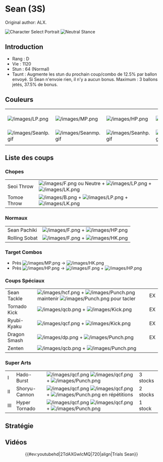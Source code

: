 # Sean (3S)

Original author: ALX.

![Character Select
Portrait](/images/Sean3sport.gif "Character Select Portrait") ![Neutral
Stance](/images/Sean3s-stance.gif "Neutral Stance")

## Introduction

- Rang : D
- Vie : 1120
- Stun : 64 (Normal)
- Taunt : Augmente les stun du prochain coup/combo de 12.5% par ballon
  envoyé. Si Sean n'envoie rien, il n'y a aucun bonus. Maximum : 3
  ballons jetés, 37.5% de bonus.

## Couleurs

|                                              |                                              |                                              |                                              |                                              |                                              |                                                                                                              |
|----------------------------------------------|----------------------------------------------|----------------------------------------------|----------------------------------------------|----------------------------------------------|----------------------------------------------|--------------------------------------------------------------------------------------------------------------|
| ![](/images/LP.png "/images/LP.png")         | ![](/images/MP.png "/images/MP.png")         | ![](/images/HP.png "/images/HP.png")         | ![](/images/LK.png "/images/LK.png")         | ![](/images/MK.png "/images/MK.png")         | ![](/images/HK.png "/images/HK.png")         | ![](/images/LP.png "/images/LP.png")![](/images/MK.png "/images/MK.png")![](/images/HP.png "/images/HP.png") |
| ![](/images/Seanlp.gif "/images/Seanlp.gif") | ![](/images/Seanmp.gif "/images/Seanmp.gif") | ![](/images/Seanhp.gif "/images/Seanhp.gif") | ![](/images/Seanlk.gif "/images/Seanlk.gif") | ![](/images/Seanmk.gif "/images/Seanmk.gif") | ![](/images/Seanhk.gif "/images/Seanhk.gif") | ![](/images/Seanlpmkhp.gif "/images/Seanlpmkhp.gif")                                                         |
|                                              |                                              |                                              |                                              |                                              |                                              |                                                                                                              |

## Liste des coups

### Chopes

|             |                                                                                                                            |
|-------------|----------------------------------------------------------------------------------------------------------------------------|
| Seoi Throw  | ![](/images/F.png "/images/F.png") ou Neutre + ![](/images/LP.png "/images/LP.png") + ![](/images/LK.png "/images/LK.png") |
| Tomoe Throw | ![](/images/B.png "/images/B.png") + ![](/images/LP.png "/images/LP.png") + ![](/images/LK.png "/images/LK.png")           |

### Normaux

|               |                                                                           |
|---------------|---------------------------------------------------------------------------|
| Sean Pachiki  | ![](/images/F.png "/images/F.png") + ![](/images/HP.png "/images/HP.png") |
| Rolling Sobat | ![](/images/F.png "/images/F.png") + ![](/images/HK.png "/images/HK.png") |

### Target Combos

- Près ![](/images/MP.png "/images/MP.png") -\>
  ![](/images/HK.png "/images/HK.png")
- Près ![](/images/HP.png "/images/HP.png") -\>
  ![](/images/F.png "/images/F.png") +
  ![](/images/HP.png "/images/HP.png")

### Coups Spéciaux

|              |                                                                                                                                                      |     |
|--------------|------------------------------------------------------------------------------------------------------------------------------------------------------|-----|
| Sean Tackle  | ![](/images/hcf.png "/images/hcf.png") + ![](/images/Punch.png "/images/Punch.png") maintenir ![](/images/Punch.png "/images/Punch.png") pour tacler | EX  |
| Tornado Kick | ![](/images/qcb.png "/images/qcb.png") + ![](/images/Kick.png "/images/Kick.png")                                                                    | EX  |
| Ryubi-Kyaku  | ![](/images/qcf.png "/images/qcf.png") + ![](/images/Kick.png "/images/Kick.png")                                                                    | EX  |
| Dragon Smash | ![](/images/dp.png "/images/dp.png") + ![](/images/Punch.png "/images/Punch.png")                                                                    | EX  |
| Zenten       | ![](/images/qcb.png "/images/qcb.png") + ![](/images/Punch.png "/images/Punch.png")                                                                  |     |

### Super Arts

|     |               |                                                                                                                                           |          |
|-----|---------------|-------------------------------------------------------------------------------------------------------------------------------------------|----------|
| I   | Hado-Burst    | ![](/images/qcf.png "/images/qcf.png") ![](/images/qcf.png "/images/qcf.png") + ![](/images/Punch.png "/images/Punch.png")                | 3 stocks |
| II  | Shoryu-Cannon | ![](/images/qcf.png "/images/qcf.png") ![](/images/qcf.png "/images/qcf.png") + ![](/images/Punch.png "/images/Punch.png") en répétitions | 2 stocks |
| III | Hyper Tornado | ![](/images/qcf.png "/images/qcf.png") ![](/images/qcf.png "/images/qcf.png") + ![](/images/Punch.png "/images/Punch.png")                | 1 stock  |

## Stratégie

## Vidéos

<center>

{{#ev:youtubehd\|2TdAXGwIcMQ\|720\|align\|Trials Sean}}

</center>
